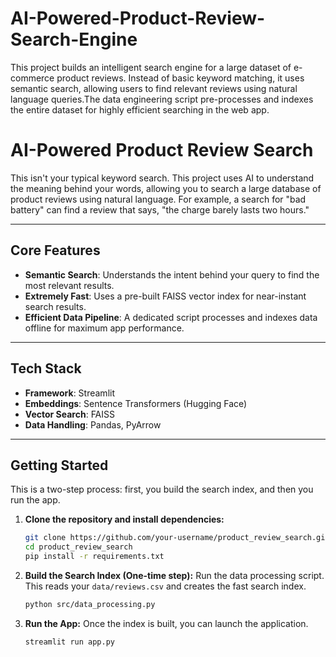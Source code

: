 # AI-Powered-Product-Review-Search-Engine
This project builds an intelligent search engine for a large dataset of e-commerce product reviews. Instead of basic keyword matching, it uses semantic search, allowing users to find relevant reviews using natural language queries.The data engineering script pre-processes and indexes the entire dataset for highly efficient searching in the web app.
 # AI-Powered Product Review Search

[](https://www.google.com/search?q=https://your-streamlit-app-url.streamlit.app/)

This isn't your typical keyword search. This project uses AI to understand the meaning behind your words, allowing you to search a large database of product reviews using natural language. For example, a search for "bad battery" can find a review that says, "the charge barely lasts two hours."

-----

## Core Features

  - **Semantic Search**: Understands the intent behind your query to find the most relevant results.
  - **Extremely Fast**: Uses a pre-built FAISS vector index for near-instant search results.
  - **Efficient Data Pipeline**: A dedicated script processes and indexes data offline for maximum app performance.

-----

## Tech Stack

  - **Framework**: Streamlit
  - **Embeddings**: Sentence Transformers (Hugging Face)
  - **Vector Search**: FAISS
  - **Data Handling**: Pandas, PyArrow

-----

## Getting Started

This is a two-step process: first, you build the search index, and then you run the app.

1.  **Clone the repository and install dependencies:**
    ```bash
    git clone https://github.com/your-username/product_review_search.git
    cd product_review_search
    pip install -r requirements.txt
    ```
2.  **Build the Search Index (One-time step):**
    Run the data processing script. This reads your `data/reviews.csv` and creates the fast search index.
    ```bash
    python src/data_processing.py
    ```
3.  **Run the App:**
    Once the index is built, you can launch the application.
    ```bash
    streamlit run app.py
    ```
